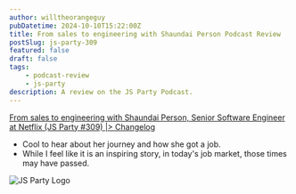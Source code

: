 ```yaml
---
author: willtheorangeguy
pubDatetime: 2024-10-10T15:22:00Z
title: From sales to engineering with Shaundai Person Podcast Review
postSlug: js-party-309
featured: false
draft: false
tags:
    - podcast-review
    - js-party
description: A review on the JS Party Podcast.
---
```


[From sales to engineering with Shaundai Person, Senior Software Engineer at Netflix (JS Party #309) |> Changelog](https://changelog.com/jsparty/309)

-   Cool to hear about her journey and how she got a job.
-   While I feel like it is an inspiring story, in today's job market, those times may have passed.

![JS Party Logo](https://is1-ssl.mzstatic.com/image/thumb/Podcasts113/v4/8e/31/88/8e318808-56a6-b897-6f98-71cf214b54a3/mza_7508458937281322007.png/300x300bb.webp)
